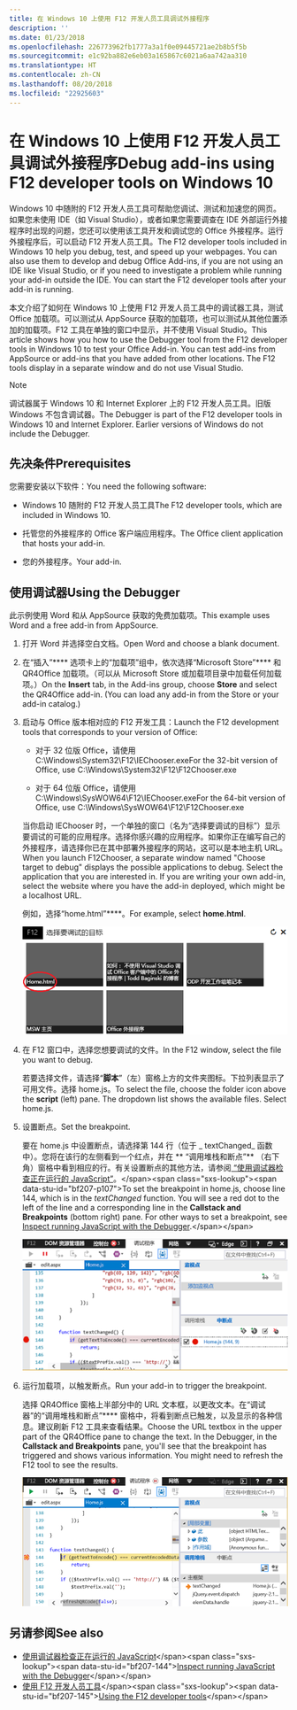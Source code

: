 ```yaml
---
title: 在 Windows 10 上使用 F12 开发人员工具调试外接程序
description: ''
ms.date: 01/23/2018
ms.openlocfilehash: 226773962fb1777a3a1f0e09445721ae2b8b5f5b
ms.sourcegitcommit: e1c92ba882e6eb03a165867c6021a6aa742aa310
ms.translationtype: HT
ms.contentlocale: zh-CN
ms.lasthandoff: 08/20/2018
ms.locfileid: "22925603"
---
```

# <a name="debug-add-ins-using-f12-developer-tools-on-windows-10"></a><span data-ttu-id="bf207-102">在 Windows 10 上使用 F12 开发人员工具调试外接程序</span><span class="sxs-lookup"><span data-stu-id="bf207-102">Debug add-ins using F12 developer tools on Windows 10</span></span>

<span data-ttu-id="bf207-p101">Windows 10 中随附的 F12 开发人员工具可帮助您调试、测试和加速您的网页。如果您未使用 IDE（如 Visual Studio），或者如果您需要调查在 IDE 外部运行外接程序时出现的问题，您还可以使用该工具开发和调试您的 Office 外接程序。运行外接程序后，可以启动 F12 开发人员工具。</span><span class="sxs-lookup"><span data-stu-id="bf207-p101">The F12 developer tools included in Windows 10 help you debug, test, and speed up your webpages. You can also use them to develop and debug Office Add-ins, if you are not using an IDE like Visual Studio, or if you need to investigate a problem while running your add-in outside the IDE. You can start the F12 developer tools after your add-in is running.</span></span>

<span data-ttu-id="bf207-p102">本文介绍了如何在 Windows 10 上使用 F12 开发人员工具中的调试器工具，测试 Office 加载项。可以测试从 AppSource 获取的加载项，也可以测试从其他位置添加的加载项。F12 工具在单独的窗口中显示，并不使用 Visual Studio。</span><span class="sxs-lookup"><span data-stu-id="bf207-p102">This article shows how you how to use the Debugger tool from the F12 developer tools in Windows 10 to test your Office Add-in. You can test add-ins from AppSource or add-ins that you have added from other locations. The F12 tools display in a separate window and do not use Visual Studio.</span></span>

> [!NOTE]
> <span data-ttu-id="bf207-p103">调试器属于 Windows 10 和 Internet Explorer 上的 F12 开发人员工具。旧版 Windows 不包含调试器。</span><span class="sxs-lookup"><span data-stu-id="bf207-p103">The Debugger is part of the F12 developer tools in Windows 10 and Internet Explorer. Earlier versions of Windows do not include the Debugger.</span></span> 

## <a name="prerequisites"></a><span data-ttu-id="bf207-111">先决条件</span><span class="sxs-lookup"><span data-stu-id="bf207-111">Prerequisites</span></span>

<span data-ttu-id="bf207-112">您需要安装以下软件：</span><span class="sxs-lookup"><span data-stu-id="bf207-112">You need the following software:</span></span>

- <span data-ttu-id="bf207-113">Windows 10 随附的 F12 开发人员工具</span><span class="sxs-lookup"><span data-stu-id="bf207-113">The F12 developer tools, which are included in Windows 10.</span></span> 
    
- <span data-ttu-id="bf207-114">托管您的外接程序的 Office 客户端应用程序。</span><span class="sxs-lookup"><span data-stu-id="bf207-114">The Office client application that hosts your add-in.</span></span> 
    
- <span data-ttu-id="bf207-115">您的外接程序。</span><span class="sxs-lookup"><span data-stu-id="bf207-115">Your add-in.</span></span> 

## <a name="using-the-debugger"></a><span data-ttu-id="bf207-116">使用调试器</span><span class="sxs-lookup"><span data-stu-id="bf207-116">Using the Debugger</span></span>

<span data-ttu-id="bf207-117">此示例使用 Word 和从 AppSource 获取的免费加载项。</span><span class="sxs-lookup"><span data-stu-id="bf207-117">This example uses Word and a free add-in from AppSource.</span></span>

1. <span data-ttu-id="bf207-118">打开 Word 并选择空白文档。</span><span class="sxs-lookup"><span data-stu-id="bf207-118">Open Word and choose a blank document.</span></span> 
    
2. <span data-ttu-id="bf207-p104">在“插入”**** 选项卡上的“加载项”组中，依次选择“Microsoft Store”**** 和 QR4Office 加载项。（可以从 Microsoft Store 或加载项目录中加载任何加载项。）</span><span class="sxs-lookup"><span data-stu-id="bf207-p104">On the **Insert** tab, in the Add-ins group, choose **Store** and select the QR4Office add-in. (You can load any add-in from the Store or your add-in catalog.)</span></span>
    
3. <span data-ttu-id="bf207-121">启动与 Office 版本相对应的 F12 开发工具：</span><span class="sxs-lookup"><span data-stu-id="bf207-121">Launch the F12 development tools that corresponds to your version of Office:</span></span>
    
   - <span data-ttu-id="bf207-122">对于 32 位版 Office，请使用 C:\Windows\System32\F12\IEChooser.exe</span><span class="sxs-lookup"><span data-stu-id="bf207-122">For the 32-bit version of Office, use C:\Windows\System32\F12\F12Chooser.exe</span></span>
    
   - <span data-ttu-id="bf207-123">对于 64 位版 Office，请使用 C:\Windows\SysWOW64\F12\IEChooser.exe</span><span class="sxs-lookup"><span data-stu-id="bf207-123">For the 64-bit version of Office, use C:\Windows\SysWOW64\F12\F12Chooser.exe</span></span>
    
   <span data-ttu-id="bf207-p105">当你启动 IEChooser 时，一个单独的窗口（名为“选择要调试的目标”）显示要调试的可能的应用程序。选择你感兴趣的应用程序。如果你正在编写自己的外接程序，请选择你已在其中部署外接程序的网站，这可以是本地主机 URL。</span><span class="sxs-lookup"><span data-stu-id="bf207-p105">When you launch F12Chooser, a separate window named "Choose target to debug" displays the possible applications to debug. Select the application that you are interested in. If you are writing your own add-in, select the website where you have the add-in deployed, which might be a localhost URL.</span></span> 
    
   <span data-ttu-id="bf207-127">例如，选择“home.html”****。</span><span class="sxs-lookup"><span data-stu-id="bf207-127">For example, select **home.html**.</span></span> 
    
   ![IEChooser 屏幕，指向气泡加载项](../images/choose-target-to-debug.png)

4. <span data-ttu-id="bf207-129">在 F12 窗口中，选择您想要调试的文件。</span><span class="sxs-lookup"><span data-stu-id="bf207-129">In the F12 window, select the file you want to debug.</span></span>
    
   <span data-ttu-id="bf207-p106">若要选择文件，请选择“**脚本**”（左）窗格上方的文件夹图标。下拉列表显示了可用文件。选择 home.js。</span><span class="sxs-lookup"><span data-stu-id="bf207-p106">To select the file, choose the folder icon above the  **script** (left) pane. The dropdown list shows the available files. Select home.js.</span></span>
    
5. <span data-ttu-id="bf207-133">设置断点。</span><span class="sxs-lookup"><span data-stu-id="bf207-133">Set the breakpoint.</span></span>
    
   <span data-ttu-id="bf207-p107">要在 home.js 中设置断点，请选择第 144 行（位于 _ textChanged_  函数中）。您将在该行的左侧看到一个红点，并在 ** “调用堆栈和断点”** （右下角）窗格中看到相应的行。有关设置断点的其他方法，请参阅[ “使用调试器检查正在运行的 JavaScript”](https://docs.microsoft.com/previous-versions/windows/internet-explorer/ie-developer/samples/dn255007(v=vs.85))。</span><span class="sxs-lookup"><span data-stu-id="bf207-p107">To set the breakpoint in home.js, choose line 144, which is in the  _textChanged_ function. You will see a red dot to the left of the line and a corresponding line in the **Callstack and Breakpoints** (bottom right) pane. For other ways to set a breakpoint, see [Inspect running JavaScript with the Debugger](https://docs.microsoft.com/previous-versions/windows/internet-explorer/ie-developer/samples/dn255007(v=vs.85)).</span></span> 
    
   ![断点位于 home.js 文件中的调试程序](../images/debugger-home-js-02.png)

6. <span data-ttu-id="bf207-138">运行加载项，以触发断点。</span><span class="sxs-lookup"><span data-stu-id="bf207-138">Run your add-in to trigger the breakpoint.</span></span>
    
   <span data-ttu-id="bf207-p108">选择 QR4Office 窗格上半部分中的 URL 文本框，以更改文本。在“调试器”的“调用堆栈和断点”**** 窗格中，将看到断点已触发，以及显示的各种信息。建议刷新 F12 工具来查看结果。</span><span class="sxs-lookup"><span data-stu-id="bf207-p108">Choose the URL textbox in the upper part of the QR4Office pane to change the text. In the Debugger, in the **Callstack and Breakpoints** pane, you'll see that the breakpoint has triggered and shows various information. You might need to refresh the F12 tool to see the results.</span></span>
    
   ![调试器，包含已触发的断点生成的结果](../images/debugger-home-js-01.png)


## <a name="see-also"></a><span data-ttu-id="bf207-143">另请参阅</span><span class="sxs-lookup"><span data-stu-id="bf207-143">See also</span></span>

- <span data-ttu-id="bf207-144">[使用调试器检查正在运行的 JavaScript](https://docs.microsoft.com/previous-versions/windows/internet-explorer/ie-developer/samples/dn255007(v=vs.85))</span><span class="sxs-lookup"><span data-stu-id="bf207-144">[Inspect running JavaScript with the Debugger](https://docs.microsoft.com/previous-versions/windows/internet-explorer/ie-developer/samples/dn255007(v=vs.85))</span></span>
- <span data-ttu-id="bf207-145">[使用 F12 开发人员工具](https://docs.microsoft.com/previous-versions/windows/internet-explorer/ie-developer/samples/bg182326(v=vs.85))</span><span class="sxs-lookup"><span data-stu-id="bf207-145">[Using the F12 developer tools](https://docs.microsoft.com/previous-versions/windows/internet-explorer/ie-developer/samples/bg182326(v=vs.85))</span></span>
    
